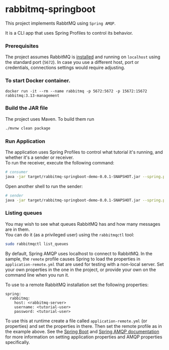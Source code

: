 # rabbitmq-springboot

This project implements RabbtMQ using `Spring AMQP`.

It is a CLI app that uses Spring Profiles to control its behavior. 

### Prerequisites
The project assumes RabbitMQ is [installed](https://rabbitmq.com/download.html) and running
on `localhost` using the standard port (`5672`). In case you use
a different host, port or credentials, connections settings would require adjusting.

### To start Docker container.

`docker run -it --rm --name rabbitmq -p 5672:5672 -p 15672:15672 rabbitmq:3.13-management`


###  Build the JAR file
The project uses Maven. To build them run
```bash
./mvnw clean package
```

### Run Application

The application uses Spring Profiles to control what tutorial it's running, and whether it's a sender or receiver.  
To run the receiver, execute the following command:  

```bash
# consumer
java -jar target/rabbitmq-springboot-demo-0.0.1-SNAPSHOT.jar --spring.profiles.active=hello-world,receiver
```

Open another shell to run the sender:  

```bash
# sender
java -jar target/rabbitmq-springboot-demo-0.0.1-SNAPSHOT.jar --spring.profiles.active=hello-world,sender
```

### Listing queues

You may wish to see what queues RabbitMQ has and how many messages are in them.  
You can do it (as a privileged user) using the `rabbitmqctl` tool:

```bash
sudo rabbitmqctl list_queues
```

By default, Spring AMQP uses localhost to connect to RabbitMQ.  In the
sample, the `remote` profile causes Spring to load the properties in
`application-remote.yml` that are used for testing with a non-local
server.  Set your own properties in the one in the project, or provide
your own on the command line when you run it.

To use to a remote RabbitMQ installation set the following properties:

```
spring:
  rabbitmq:
    host: <rabbitmq-server>
    username: <tutorial-user>
    password: <tutorial-user>
```

To use this at runtime create a file called `application-remote.yml` (or properties) and set the properties in there.  Then set the
remote profile as in the example above.  See the [Spring Boot](https://docs.spring.io/spring-boot/docs/current/reference/htmlsingle/)
and [Spring AMQP documentation](https://docs.spring.io/spring-amqp/reference/html/) for more information on setting application
properties and AMQP properties specifically.